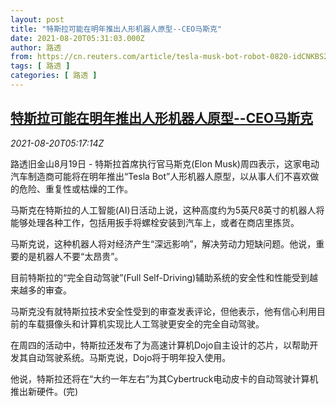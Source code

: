 ```yaml
---
layout: post
title: "特斯拉可能在明年推出人形机器人原型--CEO马斯克"
date: 2021-08-20T05:31:03.000Z
author: 路透
from: https://cn.reuters.com/article/tesla-musk-bot-robot-0820-idCNKBS2FL0FP
tags: [ 路透 ]
categories: [ 路透 ]
---
```

<!--1629437463000-->
[特斯拉可能在明年推出人形机器人原型--CEO马斯克](https://cn.reuters.com/article/tesla-musk-bot-robot-0820-idCNKBS2FL0FP)
------

<div>
<div><i>2021-08-20T05:17:14Z</i></div><p>路透旧金山8月19日 - 特斯拉首席执行官马斯克(Elon Musk)周四表示，这家电动汽车制造商可能将在明年推出“Tesla Bot”人形机器人原型，以从事人们不喜欢做的危险、重复性或枯燥的工作。</p><p>马斯克在特斯拉的人工智能(AI)日活动上说，这种高度约为5英尺8英寸的机器人将能够处理各种工作，包括用扳手将螺栓安装到汽车上，或者在商店里拣货。</p><p>马斯克说，这种机器人将对经济产生“深远影响”，解决劳动力短缺问题。他说，重要的是机器人不要“太昂贵”。</p><p>目前特斯拉的“完全自动驾驶”(Full Self-Driving)辅助系统的安全性和性能受到越来越多的审查。</p><p>马斯克没有就特斯拉技术安全性受到的审查发表评论，但他表示，他有信心利用目前的车载摄像头和计算机实现比人工驾驶更安全的完全自动驾驶。</p><p>在周四的活动中，特斯拉还发布了为高速计算机Dojo自主设计的芯片，以帮助开发其自动驾驶系统。马斯克说，Dojo将于明年投入使用。</p><p>他说，特斯拉还将在“大约一年左右”为其Cybertruck电动皮卡的自动驾驶计算机推出新硬件。(完)</p>
</div>
